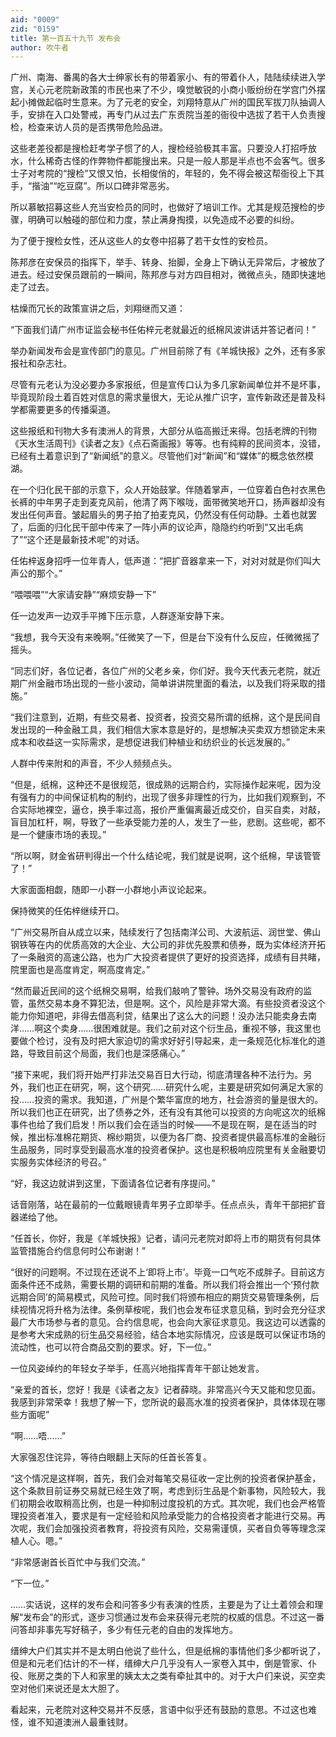 ```yaml
---
aid: "0009"
zid: "0159"
title: 第一百五十九节 发布会
author: 吹牛者
---
```


广州、南海、番禺的各大士绅家长有的带着家小、有的带着仆人，陆陆续续进入学宫，关心元老院新政策的市民也来了不少，嗅觉敏锐的小商小贩纷纷在学宫门外摆起小摊做起临时生意来。为了元老的安全，刘翔特意从广州的国民军拔刀队抽调人手，安排在入口处警戒，再专门从过去广东贡院当差的衙役中选拔了若干人负责搜检，检查来访人员的是否携带危险品进。

这些老差役都是搜检赶考学子惯了的人，搜检经验极其丰富。只要没人打招呼放水，什么稀奇古怪的作弊物件都能搜出来。只是一般人那是半点也不会客气。很多士子对考院的“搜检”又恨又怕，长相俊俏的，年轻的，免不得会被这帮衙役上下其手，“揩油”“吃豆腐”。所以口碑非常恶劣。



所以慕敏招募这些人充当安检员的同时，也做好了培训工作。尤其是规范搜检的步骤，明确可以触碰的部位和力度，禁止满身掏摸，以免造成不必要的纠纷。

为了便于搜检女性，还从这些人的女卷中招募了若干女性的安检员。

陈邦彦在安保员的指挥下，举手、转身、抬脚，全身上下确认无异常后，才被放了进去。经过安保员跟前的一瞬间，陈邦彦与对方四目相对，微微点头，随即快速地走了过去。

枯燥而冗长的政策宣讲之后，刘翔继而又道：

“下面我们请广州市证监会秘书任佑梓元老就最近的纸棉风波讲话并答记者问！”

举办新闻发布会是宣传部门的意见。广州目前除了有《羊城快报》之外，还有多家报社和杂志社。

尽管有元老认为没必要办多家报纸，但是宣传口认为多几家新闻单位并不是坏事，毕竟现阶段土着百姓对信息的需求量很大，无论从推广识字，宣传新政还是普及科学都需要更多的传播渠道。

这些报纸和刊物大多有澳洲人的背景，大部分从临高搬迁来得。包括老牌的刊物《天水生活周刊》《读者之友》《点石斋画报》等等。也有纯粹的民间资本，没错，已经有土着意识到了“新闻纸”的意义。尽管他们对“新闻”和“媒体”的概念依然模湖。

在一个归化民干部的示意下，众人开始鼓掌。伴随着掌声，一位穿着白色衬衣黑色长裤的中年男子走到麦克风前，他清了两下喉咙，面带微笑地开口，扬声器却没有发出任何声音。皱起眉头的男子拍了拍麦克风，仍然没有任何动静。土着也就罢了，后面的归化民干部中传来了一阵小声的议论声，隐隐约约听到“又出毛病了”“这个还是最新技术呢”的对话。

任佑梓返身招呼一位年青人，低声道：“把扩音器拿来一下，对对对就是你们叫大声公的那个。”

“喂喂喂”“大家请安静”“麻烦安静一下”

任一边发声一边双手平摊下压示意，人群逐渐安静下来。

“我想，我今天没有来晚啊。”任微笑了一下，但是台下没有什么反应，任微微摇了摇头。

“同志们好，各位记者，各位广州的父老乡亲，你们好。我今天代表元老院，就近期广州金融市场出现的一些小波动，简单讲讲院里面的看法，以及我们将采取的措施。”

“我们注意到，近期，有些交易者、投资者，投资交易所谓的纸棉，这个是民间自发出现的一种金融工具，我们相信大家本意是好的，是想解决买卖双方想锁定未来成本和收益这一实际需求，是想促进我们种植业和纺织业的长远发展的。”

人群中传来附和的声音，不少人频频点头。

“但是，纸棉，这种还不是很规范，很成熟的远期合约，实际操作起来呢，因为没有强有力的中间保证机构的制约，出现了很多非理性的行为，比如我们观察到，不合实际地裸空，逼仓，换手率过高，报价严重偏离最近成交价，自买自卖，对敲，盲目加杠杆，啊，导致了一些承受能力差的人，发生了一些，悲剧。这些呢，都不是一个健康市场的表现。”

“所以啊，财金省研判得出一个什么结论呢，我们就是说啊，这个纸棉，早该管管了！”

大家面面相觑，随即一小群一小群地小声议论起来。

保持微笑的任佑梓继续开口。

“广州交易所自从成立以来，陆续发行了包括南洋公司、大波航运、润世堂、佛山钢铁等在内的优质高效的大企业、大公司的非优先股票和债券，既为实体经济开拓了一条融资的高速公路，也为广大投资者提供了更好的投资选择，成绩有目共睹，院里面也是高度肯定，啊高度肯定。”

“然而最近民间的这个纸棉交易啊，给我们敲响了警钟。场外交易没有政府的监管，虽然交易本身不算犯法，但是啊。这个，风险是非常大滴。有些投资者没这个能力你知道吧，非得去借高利贷，结果出了这么大的问题！没办法只能卖身去南洋……啊这个卖身……很困难就是。我们之前对这个衍生品，重视不够，我这里也要做个检讨，没有及时把大家迫切的需求好好引导起来，走一条规范化标准化的道路，导致目前这个局面，我们也是深感痛心。”

“接下来呢，我们将开始严打非法交易百日大行动，彻底清理各种不法行为。另外，我们也正在研究，啊，这个研究……研究什么呢，主要是研究如何满足大家的投……投资的需求。我知道，广州是个繁华富庶的地方，社会游资的量是很大的。所以我们也正在研究，出了债券之外，还有没有其他可以投资的方向呢这次的纸棉事件也给了我们启发！所以我们会在适当的时候――不是现在啊，是在适当的时候，推出标准棉花期货、棉纱期货，以便为各厂商、投资者提供最高标准的金融衍生品服务，同时享受到最高水准的投资者保护。这也是积极响应院里有关金融要切实服务实体经济的号召。”

“好，我这边就讲到这里，下面请各位记者有序提问。”

话音刚落，站在最前的一位戴眼镜青年男子立即举手。任点点头，青年干部把扩音器递给了他。

“任首长，你好，我是《羊城快报》记者，请问元老院对即将上市的期货有何具体监管措施合约信息何时公布谢谢！”

“很好的问题啊。不过现在还说不上‘即将上市’。毕竟一口气吃不成胖子。目前这方面条件还不成熟，需要长期的调研和前期的准备。所以我们将会推出一个‘预付款远期合同’的简易模式，风险可控。同时我们将颁布相应的期货交易管理条例，后续视情况将升格为法律。条例草桉呢，我们也会发布征求意见稿，到时会充分征求最广大市场参与者的意见。合约信息呢，也会向大家征求意见。我这边可以透露的是参考大宋成熟的衍生品交易经验，结合本地实际情况，应该是既可以保证市场的流动性，也可以符合商品交割的要求。好，下一位。”

一位风姿绰约的年轻女子举手，任高兴地指挥青年干部让她发言。

“亲爱的首长，您好！我是《读者之友》记者薛晓。非常高兴今天又能和您见面。我感到非常荣幸！我想了解一下，您所说的最高水准的投资者保护，具体体现在哪些方面呢”

“啊……唔……”

大家强忍住诧异，等待白眼翻上天际的任首长答复。

“这个情况是这样啊，首先，我们会对每笔交易征收一定比例的投资者保护基金，这个条款目前证券交易就已经生效了啊，考虑到衍生品是个新事物，风险较大，我们初期会收取稍高比例，也是一种抑制过度投机的方式。其次呢，我们也会严格管理投资者准入，要求是有一定经验和风险承受能力的合格投资者才能进行交易。再次呢，我们会加强投资者教育，将投资有风险，交易需谨慎，买者自负等等理念深植人心。嗯。”

“非常感谢首长百忙中与我们交流。”

“下一位。”

……实话说，这样的发布会和问答多少有表演的性质，主要是为了让土着领会和理解“发布会”的形式，逐步习惯通过发布会来获得元老院的权威的信息。不过这一番问答却非事先写好稿子，多少有任元老的自由的发挥地方。

缙绅大户们其实并不是太明白他说了些什么，但是纸棉的事情他们多少都听说了，但是和元老们估计的不一样，缙绅大户几乎没有人一家卷入其中，倒是管家、仆役、账房之类的下人和家里的姨太太之类有牵扯其中的。对于大户们来说，买空卖空对他们来说还是太大胆了。

看起来，元老院对这种交易并不反感，言语中似乎还有鼓励的意思。不过这也难怪，谁不知道澳洲人最重钱财。

